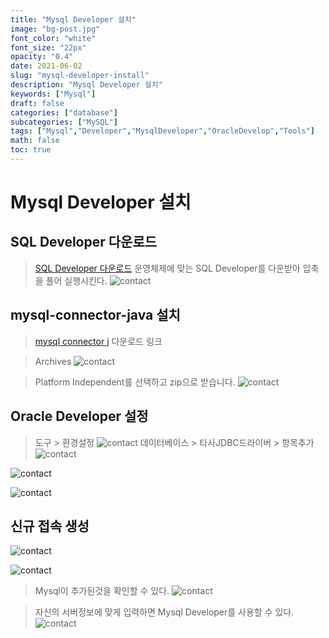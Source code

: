 ```yaml
---
title: "Mysql Developer 설치"
image: "bg-post.jpg"
font_color: "white"
font_size: "22px"
opacity: "0.4"
date: 2021-06-02
slug: "mysql-developer-install"
description: "Mysql Developer 설치"	
keywords: ["Mysql"]
draft: false
categories: ["database"]
subcategories: ["MySQL"]
tags: ["Mysql","Developer","MysqlDeveloper","OracleDevelop","Tools"]
math: false
toc: true
---
```


# Mysql Developer 설치


## SQL Developer 다운로드

> <a href="https://www.oracle.com/tools/downloads/sqldev-downloads.html">SQL Developer 다운로드</a>
> 운영체제에 맞는 SQL Developer를 다운받아 압축을 풀어 실행시킨다.
![contact](/images/develop/backend/database/mysql/mysql-developer-install/mysql-install-001.png)


## mysql-connector-java 설치

> <a href="https://dev.mysql.com/downloads/connector/j/">mysql connector j</a> 다운로드 링크
 
> Archives 
![contact](/images/develop/backend/database/mysql/mysql-developer-install/mysql-install-002.png)

> Platform Independent를 선택하고 zip으로 받습니다.
![contact](/images/develop/backend/database/mysql/mysql-developer-install/mysql-install-003.png)


## Oracle Developer 설정
> 도구 > 환경설정 
![contact](/images/develop/backend/database/mysql/mysql-developer-install/mysql-install-004.png)
> 데이터베이스 > 타사JDBC드라이버 > 항목추가
![contact](/images/develop/backend/database/mysql/mysql-developer-install/mysql-install-005.png)

![contact](/images/develop/backend/database/mysql/mysql-developer-install/mysql-install-006.png)

![contact](/images/develop/backend/database/mysql/mysql-developer-install/mysql-install-007.png)

## 신규 접속 생성
![contact](/images/develop/backend/database/mysql/mysql-developer-install/mysql-install-008.png)

![contact](/images/develop/backend/database/mysql/mysql-developer-install/mysql-install-009.png)

> Mysql이 추가된것을 확인할 수 있다. 
![contact](/images/develop/backend/database/mysql/mysql-developer-install/mysql-install-010.png)

> 자신의 서버정보에 맞게 입력하면 Mysql Developer를 사용할 수 있다.
![contact](/images/develop/backend/database/mysql/mysql-developer-install/mysql-install-011.png)

